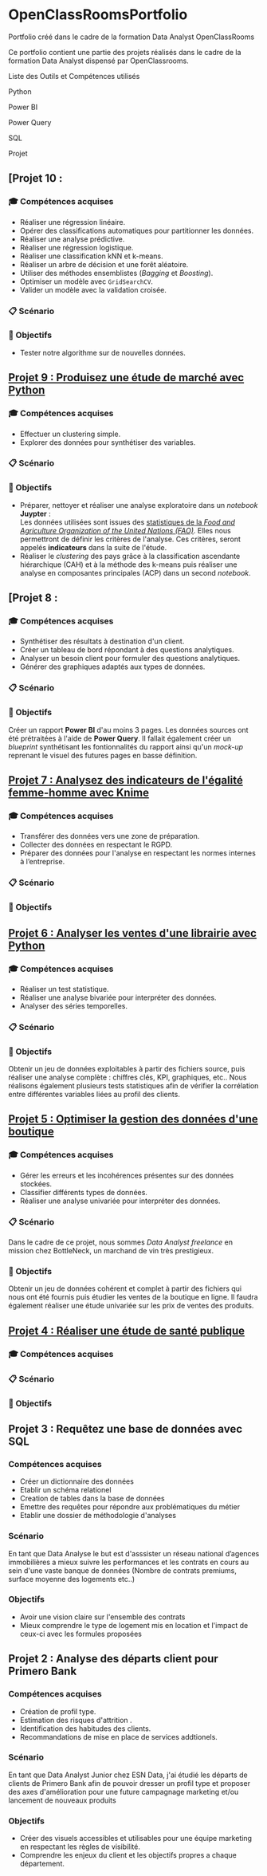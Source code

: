 # OpenClassRoomsPortfolio
Portfolio créé dans le cadre de la formation Data Analyst OpenClassRooms

Ce portfolio contient une partie des projets réalisés dans le cadre de la formation Data Analyst dispensé par OpenClassrooms.

Liste des Outils et Compétences utilisés 


Python

Power BI

Power Query

SQL

Projet 




## [Projet 10 : 

### &#127891; Compétences acquises
* Réaliser une régression linéaire.
* Opérer des classifications automatiques pour partitionner les données.
* Réaliser une analyse prédictive.
* Réaliser une régression logistique.
* Réaliser une classification kNN et k-means.
* Réaliser un arbre de décision et une forêt aléatoire.
* Utiliser des méthodes ensemblistes (*Bagging* et *Boosting*).
* Optimiser un modèle avec `GridSearchCV`.
* Valider un modèle avec la validation croisée.

### &#128203; Scénario


### &#127919; Objectifs


* Tester notre algorithme sur de nouvelles données.

## [Projet 9 : Produisez une étude de marché avec Python](./Etude_de_marché/)

### &#127891; Compétences acquises
* Effectuer un clustering simple.
* Explorer des données pour synthétiser des variables.

### &#128203; Scénario


### &#127919; Objectifs
* Préparer, nettoyer et réaliser une analyse exploratoire dans un *notebook* **Juypter** :<br>
Les données utilisées sont issues des [statistiques de la *Food and Agriculture Organization of the United Nations (FAO)*](https://www.fao.org/faostat/fr/#home). Elles nous permettront de définir les critères de l'analyse. Ces critères, seront appelés **indicateurs** dans la suite de l'étude.
* Réaliser le *clustering* des pays grâce à la classification ascendante hiérarchique (CAH) et à la méthode des k-means puis réaliser une analyse en composantes principales (ACP) dans un second *notebook*.

## [Projet 8 : 

### &#127891; Compétences acquises
* Synthétiser des résultats à destination d'un client.
* Créer un tableau de bord répondant à des questions analytiques.
* Analyser un besoin client pour formuler des questions analytiques.
* Générer des graphiques adaptés aux types de données.

### &#128203; Scénario


### &#127919; Objectifs
Créer un rapport **Power BI** d'au moins 3 pages. Les données sources ont été prétraitées à l'aide de **Power Query**. Il fallait également créer un *blueprint* synthétisant les fontionnalités du rapport ainsi qu'un *mock-up* reprenant le visuel des futures pages en basse définition.

## [Projet 7 : Analysez des indicateurs de l'égalité femme-homme avec Knime](./Analysez_des_indicateurs_de_l_égalité_femme-homme/)

### &#127891; Compétences acquises
* Transférer des données vers une zone de préparation.
* Collecter des données en respectant le RGPD.
* Préparer des données pour l'analyse en respectant les normes internes à l’entreprise.

### &#128203; Scénario


### &#127919; Objectifs


## [Projet 6 : Analyser les ventes d'une librairie avec Python](./Analysez_les_ventes_d_une_librairie/)

### &#127891; Compétences acquises
* Réaliser un test statistique.
* Réaliser une analyse bivariée pour interpréter des données.
* Analyser des séries temporelles.

### &#128203; Scénario

### &#127919; Objectifs
Obtenir un jeu de données exploitables à partir des fichiers source, puis réaliser une analyse complète : chiffres clés, KPI, graphiques, etc.. Nous réalisons également plusieurs tests statistiques afin de vérifier la corrélation entre différentes variables liées au profil des clients.

## [Projet 5 : Optimiser la gestion des données d'une boutique](./Optimisez_la_gestion_des_données_d_une_boutique_IKIJ_Ibrahim/)

### &#127891; Compétences acquises
* Gérer les erreurs et les incohérences présentes sur des données stockées.
* Classifier différents types de données.
* Réaliser une analyse univariée pour interpréter des données.

### &#128203; Scénario
Dans le cadre de ce projet, nous sommes *Data Analyst freelance* en mission chez BottleNeck, un marchand de vin très prestigieux.

### &#127919; Objectifs
Obtenir un jeu de données cohérent et complet à partir des fichiers qui nous ont été fournis puis étudier les ventes de la boutique en ligne. Il faudra également réaliser une étude univariée sur les prix de ventes des produits.

## [Projet 4 : Réaliser une étude de santé publique](./Etude_de_santé_publique/)

### &#127891; Compétences acquises


### &#128203; Scénario


### &#127919; Objectifs


## Projet 3 : Requêtez une base de données avec SQL


### Compétences acquises
* Créer un dictionnaire des données 
* Etablir un schéma relationel
* Creation de tables dans la base de données
* Emettre des requêtes pour répondre aux problématiques du métier
* Etablir une dossier de méthodologie d'analyses

###  Scénario
En tant que Data Analyse le but est d'asssister un réseau national d’agences immobilières a mieux suivre les performances et les contrats en cours au sein d'une vaste banque de données (Nombre de contrats premiums, surface moyenne des logements etc..)

###  Objectifs
* Avoir une vision claire sur l'ensemble des contrats
* Mieux comprendre le type de logement mis en location et l'impact de ceux-ci avec les formules proposées


## Projet 2 : Analyse des départs client pour Primero Bank


###  Compétences acquises
* Création de profil type.
* Estimation des risques d'attrition .
* Identification des habitudes des clients.
* Recommandations de mise en place de services addtionels.

### Scénario
En tant que Data Analyst Junior chez ESN Data, j'ai étudié les départs de clients de Primero Bank afin de pouvoir dresser un profil type et proposer des axes d'amélioration pour une future campagnage marketing et/ou lancement de nouveaux produits
###  Objectifs
* Créer des visuels accessibles et utilisables pour une équipe marketing en respectant les règles de visibilité.
* Comprendre les enjeux du client et les objectifs propres a chaque département.

